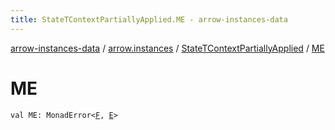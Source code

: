 ```yaml
---
title: StateTContextPartiallyApplied.ME - arrow-instances-data
---
```


[arrow-instances-data](../../index.html) / [arrow.instances](../index.html) / [StateTContextPartiallyApplied](index.html) / [ME](./-m-e.html)

# ME

`val ME: MonadError<`[`F`](index.html#F)`, `[`E`](index.html#E)`>`